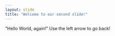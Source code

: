 ```yaml
---
layout: slide
title: "Welcome to our second slide!"
---
```

"Hello World, again!"
Use the left arrow to go back!
